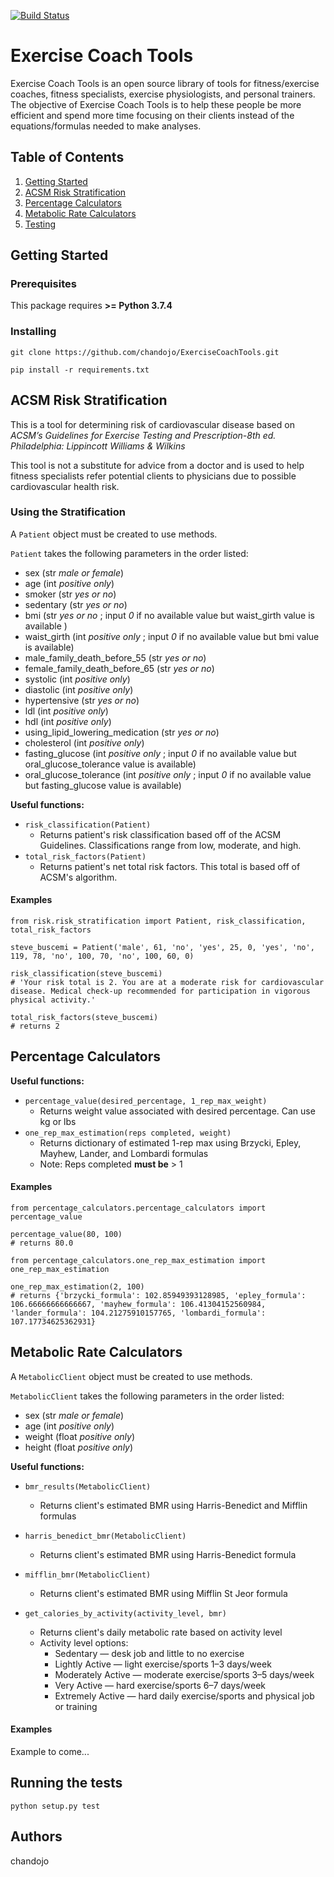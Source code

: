 [![Build Status](https://travis-ci.com/chandojo/ExerciseCoachTools.svg?branch=master)](https://travis-ci.com/chandojo/ExerciseCoachTools)

# Exercise Coach Tools

Exercise Coach Tools is an open source library of tools for fitness/exercise coaches, fitness specialists, exercise physiologists, and personal trainers.  The objective of Exercise Coach Tools is to help these people be more efficient and spend more time focusing on their clients instead of the equations/formulas needed to make analyses.

## Table of Contents
1. [Getting Started](#gettingstarted)
2. [ACSM Risk Stratification](#acsmriskstratification)
3. [Percentage Calculators](#percentagecalculators)
4. [Metabolic Rate Calculators](#metabolicratecalculators)
5. [Testing](#testing)

## Getting Started <a name="gettingstarted"></a>
### Prerequisites

This package requires **>= Python 3.7.4**

### Installing

```
git clone https://github.com/chandojo/ExerciseCoachTools.git
```
`pip install -r requirements.txt`
## ACSM Risk Stratification <a name="acsmriskstratification"></a>
This is a tool for determining risk of cardiovascular disease based on *ACSM’s Guidelines for Exercise Testing and Prescription-8th ed. Philadelphia: Lippincott Williams & Wilkins*

This tool is not a substitute for advice from a doctor and is used to help fitness specialists refer potential clients to physicians due to possible cardiovascular health risk.

### Using the Stratification
A `Patient` object must be created to use methods.

`Patient` takes the following parameters in the order listed:
- sex (str *male or female*)
- age (int *positive only*)
- smoker (str *yes or no*)
- sedentary (str *yes or no*)
- bmi (str *yes or no* ; input *0* if no available value but waist_girth value is available )
- waist_girth (int *positive only* ; input *0* if no available value but bmi value is available)
- male_family_death_before_55 (str *yes or no*)
- female_family_death_before_65 (str *yes or no*)
- systolic (int *positive only*)
- diastolic (int *positive only*)
- hypertensive (str *yes or no*)
- ldl (int *positive only*)
- hdl (int *positive only*)
- using_lipid_lowering_medication (str *yes or no*)
- cholesterol (int *positive only*)
- fasting_glucose (int *positive only* ; input *0* if no available value but oral_glucose_tolerance value is available)
- oral_glucose_tolerance (int *positive only* ; input *0* if no available value but fasting_glucose value is available)

**Useful functions:**
- `risk_classification(Patient)`
  - Returns patient's risk classification based off of the ACSM Guidelines. Classifications range from low, moderate, and high.
- `total_risk_factors(Patient)`
  - Returns patient's net total risk factors. This total is based off of ACSM's algorithm.


#### Examples
```
from risk.risk_stratification import Patient, risk_classification, total_risk_factors

steve_buscemi = Patient('male', 61, 'no', 'yes', 25, 0, 'yes', 'no', 119, 78, 'no', 100, 70, 'no', 100, 60, 0)

risk_classification(steve_buscemi)
# 'Your risk total is 2. You are at a moderate risk for cardiovascular disease. Medical check-up recommended for participation in vigorous physical activity.'

total_risk_factors(steve_buscemi)
# returns 2

```

## Percentage Calculators <a name="percentagecalculators"></a>

**Useful functions:**
- `percentage_value(desired_percentage, 1_rep_max_weight)`
  - Returns weight value associated with desired percentage. Can use kg or lbs
- `one_rep_max_estimation(reps completed, weight)`
  - Returns dictionary of estimated 1-rep max using Brzycki, Epley, Mayhew, Lander, and Lombardi formulas
  - Note: Reps completed **must be** > 1

#### Examples

```
from percentage_calculators.percentage_calculators import percentage_value

percentage_value(80, 100)
# returns 80.0
```

```
from percentage_calculators.one_rep_max_estimation import one_rep_max_estimation

one_rep_max_estimation(2, 100)
# returns {'brzycki_formula': 102.85949393128985, 'epley_formula': 106.66666666666667, 'mayhew_formula': 106.41304152560984, 'lander_formula': 104.21275910157765, 'lombardi_formula': 107.17734625362931}
```

## Metabolic Rate Calculators <a name="metabolicratecalculators"></a>

A `MetabolicClient` object must be created to use methods.

`MetabolicClient` takes the following parameters in the order listed:
- sex (str *male or female*)
- age (int *positive only*)
- weight (float *positive only*)
- height (float *positive only*)

**Useful functions:**
- `bmr_results(MetabolicClient)`
  - Returns client's estimated BMR using Harris-Benedict and Mifflin formulas
- `harris_benedict_bmr(MetabolicClient)`
  - Returns client's estimated BMR using Harris-Benedict formula
- `mifflin_bmr(MetabolicClient)`
  - Returns client's estimated BMR using Mifflin St Jeor formula

- `get_calories_by_activity(activity_level, bmr)`
  - Returns client's daily metabolic rate based on activity level
  - Activity level options:
      - Sedentary — desk job and little to no exercise
      - Lightly Active — light exercise/sports 1–3 days/week
      - Moderately Active — moderate exercise/sports 3–5 days/week
      - Very Active — hard exercise/sports 6–7 days/week
      - Extremely Active — hard daily exercise/sports and physical job or training


#### Examples
Example to come...

## Running the tests <a name="testing"></a>
`python setup.py test`

## Authors
chandojo
